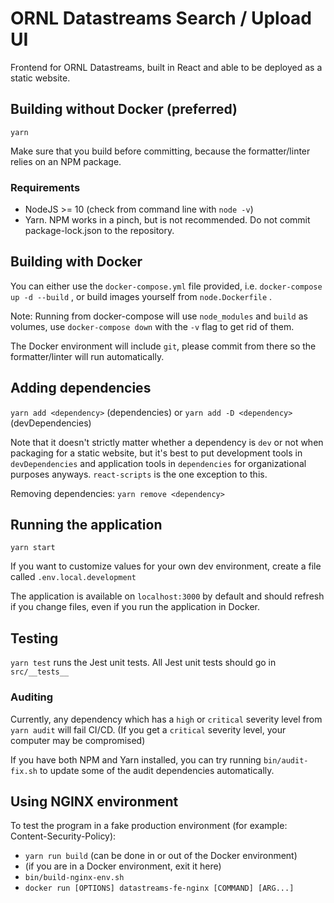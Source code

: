 # ORNL Datastreams Search / Upload UI

Frontend for ORNL Datastreams, built in React and able to be deployed as a static website.

## Building without Docker (preferred)

`yarn`

Make sure that you build before committing, because the formatter/linter relies on an NPM package.

### Requirements

-   NodeJS >= 10 (check from command line with `node -v`)
-   Yarn. NPM works in a pinch, but is not recommended. Do not commit package-lock.json to the repository.

## Building with Docker

You can either use the `docker-compose.yml` file provided, i.e. `docker-compose up -d --build` , or build images yourself from `node.Dockerfile` .

Note: Running from docker-compose will use `node_modules` and `build` as volumes, use `docker-compose down` with the `-v` flag to get rid of them.

The Docker environment will include `git`, please commit from there so the formatter/linter will run automatically.

## Adding dependencies

`yarn add <dependency>` (dependencies) or `yarn add -D <dependency>` (devDependencies)

Note that it doesn't strictly matter whether a dependency is `dev` or not when packaging for a static website, but it's best to put development tools in `devDependencies` and application tools in `dependencies` for organizational purposes anyways. `react-scripts` is the one exception to this.

Removing dependencies: `yarn remove <dependency>`

## Running the application

`yarn start`

If you want to customize values for your own dev environment, create a file called `.env.local.development`

The application is available on `localhost:3000` by default and should refresh if you change files, even if you run the application in Docker.

## Testing

`yarn test` runs the Jest unit tests. All Jest unit tests should go in `src/__tests__`

### Auditing

Currently, any dependency which has a `high` or `critical` severity level from `yarn audit` will fail CI/CD. (If you get a `critical` severity level, your computer may be compromised)

If you have both NPM and Yarn installed, you can try running `bin/audit-fix.sh` to update some of the audit dependencies automatically.

## Using NGINX environment

To test the program in a fake production environment (for example: Content-Security-Policy):

-   `yarn run build` (can be done in or out of the Docker environment)
-   (if you are in a Docker environment, exit it here)
-   `bin/build-nginx-env.sh`
-   `docker run [OPTIONS] datastreams-fe-nginx [COMMAND] [ARG...]`
